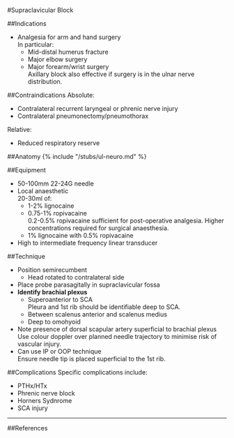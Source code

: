 #Supraclavicular Block

##Indications
* Analgesia for arm and hand surgery  
In particular:
	* Mid-distal humerus fracture
	* Major elbow surgery
	* Major forearm/wrist surgery  
	Axillary block also effective if surgery is in the ulnar nerve distribution.


##Contraindications
Absolute:
* Contralateral recurrent laryngeal or phrenic nerve injury
* Contralateral pneumonectomy/pneumothorax

Relative:
* Reduced respiratory reserve

##Anatomy
{% include "/stubs/ul-neuro.md" %}

##Equipment
* 50-100mm 22-24G needle
* Local anaesthetic  
20-30ml of:
	* 1-2% lignocaine
	* 0.75-1% ropivacaine  
	0.2-0.5% ropivacaine sufficient for post-operative analgesia. Higher concentrations required for surgical anaesthesia.
	* 1% lignocaine with 0.5% ropivacaine  
* High to intermediate frequency linear transducer

##Technique
* Position semirecumbent
	* Head rotated to contralateral side
* Place probe parasagitally in supraclavicular fossa
* **Identify brachial plexus**  
	* Superoanterior to SCA  
	Pleura and 1st rib should be identifiable deep to SCA.
	* Between scalenus anterior and scalenus medius
	* Deep to omohyoid
* Note presence of dorsal scapular artery superficial to brachial plexus
Use colour doppler over planned needle trajectory to minimise risk of vascular injury.
* Can use IP or OOP technique  
Ensure needle tip is placed superficial to the 1st rib.


##Complications
Specific complications include:
* PTHx/HTx
* Phrenic nerve block
* Horners Sydnrome
* SCA injury

---
##References

